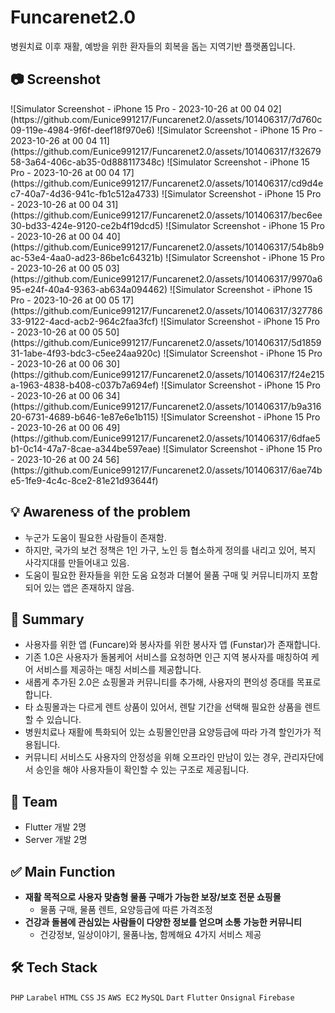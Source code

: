 # Funcarenet2.0
병원치료 이후 재활, 예방을 위한 환자들의 회복을 돕는 지역기반 플랫폼입니다. 

## 📷 Screenshot
<p>
![Simulator Screenshot - iPhone 15 Pro - 2023-10-26 at 00 04 02](https://github.com/Eunice991217/Funcarenet2.0/assets/101406317/7d760c09-119e-4984-9f6f-deef18f970e6)
![Simulator Screenshot - iPhone 15 Pro - 2023-10-26 at 00 04 11](https://github.com/Eunice991217/Funcarenet2.0/assets/101406317/f3267958-3a64-406c-ab35-0d888117348c)
![Simulator Screenshot - iPhone 15 Pro - 2023-10-26 at 00 04 17](https://github.com/Eunice991217/Funcarenet2.0/assets/101406317/cd9d4ec7-40a7-4d36-941c-fb1c512a4733)
![Simulator Screenshot - iPhone 15 Pro - 2023-10-26 at 00 04 31](https://github.com/Eunice991217/Funcarenet2.0/assets/101406317/bec6ee30-bd33-424e-9120-ce2b4f19dcd5)
![Simulator Screenshot - iPhone 15 Pro - 2023-10-26 at 00 04 40](https://github.com/Eunice991217/Funcarenet2.0/assets/101406317/54b8b9ac-53e4-4aa0-ad23-86be1c64321b)
![Simulator Screenshot - iPhone 15 Pro - 2023-10-26 at 00 05 03](https://github.com/Eunice991217/Funcarenet2.0/assets/101406317/9970a695-e24f-40a4-9363-ab634a094462)
![Simulator Screenshot - iPhone 15 Pro - 2023-10-26 at 00 05 17](https://github.com/Eunice991217/Funcarenet2.0/assets/101406317/32778633-9122-4acd-acb2-964c2faa3fcf)
![Simulator Screenshot - iPhone 15 Pro - 2023-10-26 at 00 05 50](https://github.com/Eunice991217/Funcarenet2.0/assets/101406317/5d185931-1abe-4f93-bdc3-c5ee24aa920c)
![Simulator Screenshot - iPhone 15 Pro - 2023-10-26 at 00 06 30](https://github.com/Eunice991217/Funcarenet2.0/assets/101406317/f24e215a-1963-4838-b408-c037b7a694ef)
![Simulator Screenshot - iPhone 15 Pro - 2023-10-26 at 00 06 34](https://github.com/Eunice991217/Funcarenet2.0/assets/101406317/b9a31620-6731-4689-b646-1e87e6e1b115)
![Simulator Screenshot - iPhone 15 Pro - 2023-10-26 at 00 06 49](https://github.com/Eunice991217/Funcarenet2.0/assets/101406317/6dfae5b1-0c14-47a7-8cae-a344be597eae)
![Simulator Screenshot - iPhone 15 Pro - 2023-10-26 at 00 24 56](https://github.com/Eunice991217/Funcarenet2.0/assets/101406317/6ae74be5-1fe9-4c4c-8ce2-81e21d93644f)
</p>

## 💡 Awareness of the problem

- 누군가 도움이 필요한 사람들이 존재함.
- 하지만, 국가의 보건 정책은 1인 가구, 노인 등 협소하게 정의를 내리고 있어, 복지 사각지대를 만들어내고 있음.
- 도움이 필요한 환자들을 위한 도움 요청과 더불어 물품 구매 및 커뮤니티까지 포함되어 있는 앱은 존재하지 않음.


## 📝 Summary 

- 사용자를 위한 앱 (Funcare)와 봉사자를 위한 봉사자 앱 (Funstar)가 존재합니다. 
- 기존 1.0은 사용자가 돌봄케어 서비스를 요청하면 인근 지역 봉사자를 매칭하여 케어 서비스를 제공하는 매칭 서비스를 제공합니다. 
- 새롭게 추가된 2.0은 쇼핑몰과 커뮤니티를 추가해, 사용자의 편의성 증대를 목표로 합니다.
- 타 쇼핑몰과는 다르게 렌트 상품이 있어서, 렌탈 기간을 선택해 필요한 상품을 렌트할 수 있습니다.
- 병원치료나 재활에 특화되어 있는 쇼핑몰인만큼 요양등급에 따라 가격 할인가가 적용됩니다.
- 커뮤니티 서비스도 사용자의 안정성을 위해 오프라인 만남이 있는 경우, 관리자단에서 승인을 해야 사용자들이 확인할 수 있는 구조로 제공됩니다.

## 👥 Team 

- Flutter 개발 2명 
- Server 개발 2명 

## ✅ Main Function 

- **재활 목적으로 사용자 맞춤형 물품 구매가 가능한 보장/보호 전문 쇼핑몰** 
	- 물품 구매, 물품 렌트, 요양등급에 따른 가격조정
- **건강과 돌봄에 관심있는 사람들이 다양한 정보를 얻으며 소통 가능한 커뮤니티** 
	- 건강정보, 일상이야기, 물품나눔, 함께해요 4가지 서비스 제공

## 🛠️ Tech Stack

 `PHP`  `Larabel` `HTML` `CSS`  `JS` `AWS EC2` `MySQL` `Dart` `Flutter` `Onsignal` `Firebase` 
 
